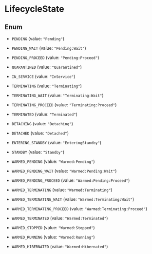 

# LifecycleState

## Enum


* `PENDING` (value: `"Pending"`)

* `PENDING_WAIT` (value: `"Pending:Wait"`)

* `PENDING_PROCEED` (value: `"Pending:Proceed"`)

* `QUARANTINED` (value: `"Quarantined"`)

* `IN_SERVICE` (value: `"InService"`)

* `TERMINATING` (value: `"Terminating"`)

* `TERMINATING_WAIT` (value: `"Terminating:Wait"`)

* `TERMINATING_PROCEED` (value: `"Terminating:Proceed"`)

* `TERMINATED` (value: `"Terminated"`)

* `DETACHING` (value: `"Detaching"`)

* `DETACHED` (value: `"Detached"`)

* `ENTERING_STANDBY` (value: `"EnteringStandby"`)

* `STANDBY` (value: `"Standby"`)

* `WARMED_PENDING` (value: `"Warmed:Pending"`)

* `WARMED_PENDING_WAIT` (value: `"Warmed:Pending:Wait"`)

* `WARMED_PENDING_PROCEED` (value: `"Warmed:Pending:Proceed"`)

* `WARMED_TERMINATING` (value: `"Warmed:Terminating"`)

* `WARMED_TERMINATING_WAIT` (value: `"Warmed:Terminating:Wait"`)

* `WARMED_TERMINATING_PROCEED` (value: `"Warmed:Terminating:Proceed"`)

* `WARMED_TERMINATED` (value: `"Warmed:Terminated"`)

* `WARMED_STOPPED` (value: `"Warmed:Stopped"`)

* `WARMED_RUNNING` (value: `"Warmed:Running"`)

* `WARMED_HIBERNATED` (value: `"Warmed:Hibernated"`)



